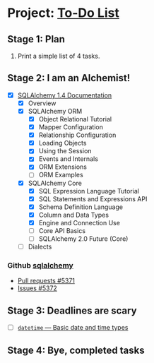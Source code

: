 # Project: [To-Do List](https://hyperskill.org/projects/105)


## Stage 1: Plan 

 1.  Print a simple list of 4 tasks.


## Stage 2: I am an Alchemist!

 - [x] [SQLAlchemy 1.4 Documentation](https://docs.sqlalchemy.org/en/14/index.html)
   - [x] Overview
   - [x] SQLAlchemy ORM
     - [x] Object Relational Tutorial
     - [x] Mapper Configuration
     - [x] Relationship Configuration
     - [x] Loading Objects
     - [x] Using the Session
     - [x] Events and Internals
     - [x] ORM Extensions
     - [ ] ORM Examples
   - [x] SQLAlchemy Core
     - [x] SQL Expression Language Tutorial
     - [x] SQL Statements and Expressions API
     - [x] Schema Definition Language
     - [x] Column and Data Types
     - [x] Engine and Connection Use
     - [ ] Core API Basics
     - [ ] SQLAlchemy 2.0 Future (Core)
   - [ ] Dialects

### Github [sqlalchemy](https://github.com/sqlalchemy/sqlalchemy) 
 * [Pull requests #5371](https://github.com/sqlalchemy/sqlalchemy/pull/5371)
 * [Issues #5372](https://github.com/sqlalchemy/sqlalchemy/issues/5372)


## Stage 3: Deadlines are scary

 - [ ] [``datetime`` — Basic date and time types](https://docs.python.org/3.10/library/datetime.html)


## Stage 4: Bye, completed tasks
